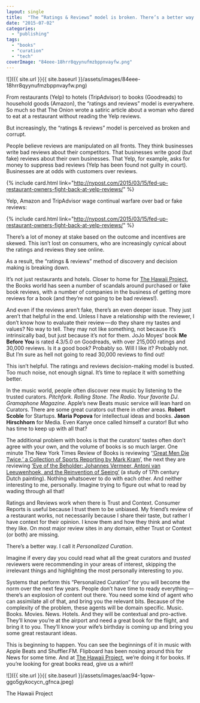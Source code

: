 ```yaml
---
layout: single
title:  "The “Ratings & Reviews” model is broken. There’s a better way."
date: "2015-07-02"
categories: 
  - "publishing"
tags: 
  - "books"
  - "curation"
  - "tech"
coverImage: "84eee-18hrr8qyynufmzbppnvayfw.png"
---
```


![]({{ site.url }}{{ site.baseurl }}/assets/images/84eee-18hrr8qyynufmzbppnvayfw.png)

From restaurants (Yelp) to hotels (TripAdvisor) to books (Goodreads) to household goods (Amazon), the “ratings and reviews” model is everywhere. So much so that The Onion wrote a satiric article about a woman who dared to eat at a restaurant without reading the Yelp reviews.

But increasingly, the “ratings & reviews” model is perceived as broken and corrupt.

People believe reviews are manipulated on all fronts. They think businesses write bad reviews about their competitors. That businesses write good (but fake) reviews about their own businesses. That Yelp, for example, asks for money to suppress bad reviews (Yelp has been found not guilty in court). Businesses are at odds with customers over reviews.

{% include card.html link="http://nypost.com/2015/03/15/fed-up-restaurant-owners-fight-back-at-yelp-reviews/" %}

Yelp, Amazon and TripAdvisor wage continual warfare over bad or fake reviews:

{% include card.html link="http://nypost.com/2015/03/15/fed-up-restaurant-owners-fight-back-at-yelp-reviews/" %}

There’s a lot of money at stake based on the outcome and incentives are skewed. This isn’t lost on consumers, who are increasingly cynical about the ratings and reviews they see online.

As a result, the “ratings & reviews” method of discovery and decision making is breaking down.

It’s not just restaurants and hotels. Closer to home for [The Hawaii Project](https://www.thehawaiiproject.com), the Books world has seen a number of scandals around purchased or fake book reviews, with a number of companies in the business of getting more reviews for a book (and they’re not going to be bad reviews!).

And even if the reviews aren’t fake, there’s an even deeper issue. They just aren’t that helpful in the end. Unless I have a relationship with the reviewer, I don’t know how to evaluate their review — do they share my tastes and values? No way to tell. They may not like something, not because it’s intrinsically bad, but just because it’s not for them. JoJo Moyes’ book **Me Before You** is rated 4.3/5.0 on Goodreads, with over 215,000 ratings and 30,000 reviews. Is it a good book? Probably so. Will I like it? Probably not. But I’m sure as hell not going to read 30,000 reviews to find out!

This isn’t helpful. The ratings and reviews decision-making model is busted. Too much noise, not enough signal. It’s time to replace it with something better.

In the music world, people often discover new music by listening to the trusted curators. _Pitchfork_. _Rolling Stone_. _The Radio_. _Your favorite DJ_. _Gramaphone Magazine_. Apple’s new Beats music service will lean hard on Curators. There are some great curators out there in other areas. **Robert Scoble** for Startups. **Maria Popova** for intellectual ideas and books. **Jason Hirschhorn** for Media. Even Kanye once called himself a curator! But who has time to keep up with all that?

The additional problem with books is that the curators’ tastes often don’t agree with your own, and the volume of books is so much larger. One minute The New York Times Review of Books is reviewing ‘[‘Great Men Die Twice,’ a Collection of Sports Reporting by Mark Kram](http://www.nytimes.com/2015/06/22/books/review-great-men-die-twice-a-collection-of-sports-reporting-by-mark-kram.html?ref=books)’, the next they are reviewing [‘Eye of the Beholder: Johannes Vermeer, Antoni van Leeuwenhoek, and the Reinvention of Seeing’](http://www.nytimes.com/2015/06/28/books/review/eye-of-the-beholder-johannes-vermeer-antoni-van-leeuwenhoek-and-the-reinvention-of-seeing.html?src=me "Click to go to this article") (a study of 17th century Dutch painting). Nothing whatsoever to do with each other. And neither interesting to me, personally. Imagine trying to figure out what to read by wading through all that!

Ratings and Reviews work when there is Trust and Context. Consumer Reports is useful because I trust them to be unbiased. My friend’s review of a restaurant works, not necessarily because I share their taste, but rather I have context for their opinion. I know them and how they think and what they like. On most major review sites in any domain, either Trust or Context (or both) are missing.

There’s a better way. I call it _Personalized Curation_.

Imagine if every day you could read what all the great curators and _trusted_ reviewers were recommending in your areas of interest, skipping the irrelevant things and highlighting the most personally interesting to _you_.

Systems that perform this “Personalized Curation” for you will become the norm over the next few years. People don’t have time to ready everything — there’s an explosion of content out there. You need some kind of agent who can assimilate all of that, and bring you the relevant bits. Because of the complexity of the problem, these agents will be domain specific. Music. Books. Movies. News. Hotels. And they will be contextual and pro-active. They’ll know you’re at the airport and need a great book for the flight, and bring it to you. They’ll know your wife’s birthday is coming up and bring you some great restaurant ideas.

This is beginning to happen. You can see the beginnings of it in music with Apple Beats and Shuffler.FM. Flipboard has been nosing around this for News for some time. And at [The Hawaii Project](https://www.thehawaiiproject.com), we’re doing it for books. If you’re looking for great books read, give us a whirl!

![]({{ site.url }}{{ site.baseurl }}/assets/images/aac94-1qow-ggo5gykocycn_gfnca.jpeg)

The Hawaii Project
